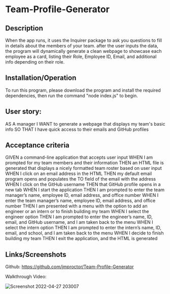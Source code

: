 # Team-Profile-Generator

## Description

When the app runs, it uses the Inquirer package to ask you questions to fill in details about the members of your team. after the user inputs the data, the program will dynamically generate a clean webpage to showcase each employee as a card, listing their Role, Employee ID, Email, and additional info depending on their role.

## Installation/Operation

To run this program, please download the program and install the required dependencies, then run the command "node index.js" to begin.

## User story: 

AS A manager
I WANT to generate a webpage that displays my team's basic info
SO THAT I have quick access to their emails and GitHub profiles

## Acceptance criteria

GIVEN a command-line application that accepts user input
WHEN I am prompted for my team members and their information
THEN an HTML file is generated that displays a nicely formatted team roster based on user input
WHEN I click on an email address in the HTML
THEN my default email program opens and populates the TO field of the email with the address
WHEN I click on the GitHub username
THEN that GitHub profile opens in a new tab
WHEN I start the application
THEN I am prompted to enter the team manager’s name, employee ID, email address, and office number
WHEN I enter the team manager’s name, employee ID, email address, and office number
THEN I am presented with a menu with the option to add an engineer or an intern or to finish building my team
WHEN I select the engineer option
THEN I am prompted to enter the engineer’s name, ID, email, and GitHub username, and I am taken back to the menu
WHEN I select the intern option
THEN I am prompted to enter the intern’s name, ID, email, and school, and I am taken back to the menu
WHEN I decide to finish building my team
THEN I exit the application, and the HTML is generated

## Links/Screenshots

Github: https://github.com/jmproctor/Team-Profile-Generator

Walkthrough Video:

![Screenshot 2022-04-27 203007](https://user-images.githubusercontent.com/92322247/165659206-1cd11cdd-b5a2-4bd4-8791-a5b9dfc9e221.png)

